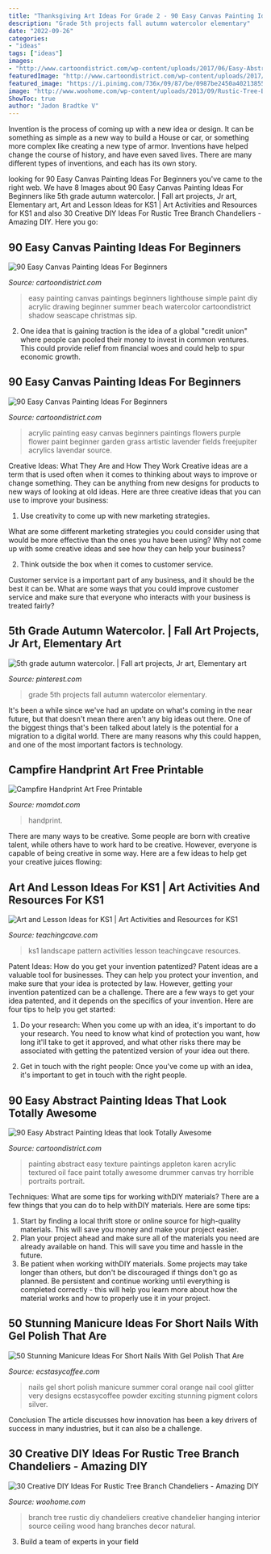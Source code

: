```yaml
---
title: "Thanksgiving Art Ideas For Grade 2 - 90 Easy Canvas Painting Ideas For Beginners"
description: "Grade 5th projects fall autumn watercolor elementary"
date: "2022-09-26"
categories:
- "ideas"
tags: ["ideas"]
images:
- "http://www.cartoondistrict.com/wp-content/uploads/2017/06/Easy-Abstract-Painting-Ideas00016-1.jpg"
featuredImage: "http://www.cartoondistrict.com/wp-content/uploads/2017/06/Easy-Canvas-Painting-Ideas-For-Beginners19-1.jpg"
featured_image: "https://i.pinimg.com/736x/09/87/be/0987be2450a40213855cc406adfe7754--parent-gifts-th-grades.jpg"
image: "http://www.woohome.com/wp-content/uploads/2013/09/Rustic-Tree-Branch-Chandeliers-3-2.jpg"
ShowToc: true
author: "Jadon Bradtke V"
---
```



Invention is the process of coming up with a new idea or design. It can be something as simple as a new way to build a House or car, or something more complex like creating a new type of armor. Inventions have helped change the course of history, and have even saved lives. There are many different types of inventions, and each has its own story.

	

		
looking for 90 Easy Canvas Painting Ideas For Beginners you've came to the right web. We have 8 Images about 90 Easy Canvas Painting Ideas For Beginners like 5th grade autumn watercolor. | Fall art projects, Jr art, Elementary art, Art and Lesson Ideas for KS1 | Art Activities and Resources for KS1 and also 30 Creative DIY Ideas For Rustic Tree Branch Chandeliers - Amazing DIY. Here you go:
		
    
## 90 Easy Canvas Painting Ideas For Beginners

<img loading=lazy src="http://www.cartoondistrict.com/wp-content/uploads/2017/06/Easy-Canvas-Painting-Ideas-For-Beginners0141.jpg" onerror="this.onerror=null;this.src='https://tse1.mm.bing.net/th?id=OIP.5KI5GjTlyonf0xcpFxHE0QHaJZ&amp;pid=15.1';" alt="90 Easy Canvas Painting Ideas For Beginners">

_Source: cartoondistrict.com_

>easy painting canvas paintings beginners lighthouse simple paint diy acrylic drawing beginner summer beach watercolor cartoondistrict shadow seascape christmas sip. 

	

2. One idea that is gaining traction is the idea of a global "credit union" where people can pooled their money to invest in common ventures. This could provide relief from financial woes and could help to spur economic growth.

    
## 90 Easy Canvas Painting Ideas For Beginners

<img loading=lazy src="http://www.cartoondistrict.com/wp-content/uploads/2017/06/Easy-Canvas-Painting-Ideas-For-Beginners19-1.jpg" onerror="this.onerror=null;this.src='https://tse3.mm.bing.net/th?id=OIP.8QDHJrwwvueH_8Hp0fod5gHaIb&amp;pid=15.1';" alt="90 Easy Canvas Painting Ideas For Beginners">

_Source: cartoondistrict.com_

>acrylic painting easy canvas beginners paintings flowers purple flower paint beginner garden grass artistic lavender fields freejupiter acrylics lavendar source. 

	

Creative Ideas: What They Are and How They Work
Creative ideas are a term that is used often when it comes to thinking about ways to improve or change something. They can be anything from new designs for products to new ways of looking at old ideas. Here are three creative ideas that you can use to improve your business:
1) Use creativity to come up with new marketing strategies.

What are some different marketing strategies you could consider using that would be more effective than the ones you have been using? Why not come up with some creative ideas and see how they can help your business?

2) Think outside the box when it comes to customer service.

Customer service is a important part of any business, and it should be the best it can be. What are some ways that you could improve customer service and make sure that everyone who interacts with your business is treated fairly?

    
## 5th Grade Autumn Watercolor. | Fall Art Projects, Jr Art, Elementary Art

<img loading=lazy src="https://i.pinimg.com/736x/09/87/be/0987be2450a40213855cc406adfe7754--parent-gifts-th-grades.jpg" onerror="this.onerror=null;this.src='https://tse3.mm.bing.net/th?id=OIP.DVvpJE65g4xQh_nu0qN5bAHaLH&amp;pid=15.1';" alt="5th grade autumn watercolor. | Fall art projects, Jr art, Elementary art">

_Source: pinterest.com_

>grade 5th projects fall autumn watercolor elementary. 

	

It's been a while since we've had an update on what's coming in the near future, but that doesn't mean there aren't any big ideas out there. One of the biggest things that's been talked about lately is the potential for a migration to a digital world. There are many reasons why this could happen, and one of the most important factors is technology.

    
## Campfire Handprint Art Free Printable

<img loading=lazy src="https://www.momdot.com/wp-content/uploads/2015/06/campfire-handprint-art-idea.jpg" onerror="this.onerror=null;this.src='https://tse2.mm.bing.net/th?id=OIP.bj7togUdO98koYB9OF3-1AHaLH&amp;pid=15.1';" alt="Campfire Handprint Art Free Printable">

_Source: momdot.com_

>handprint. 

	

There are many ways to be creative. Some people are born with creative talent, while others have to work hard to be creative. However, everyone is capable of being creative in some way. Here are a few ideas to help get your creative juices flowing:

    
## Art And Lesson Ideas For KS1 | Art Activities And Resources For KS1

<img loading=lazy src="https://www.teachingcave.com/wp-content/uploads/2013/11/Art-landscape.jpg" onerror="this.onerror=null;this.src='https://tse3.mm.bing.net/th?id=OIP.7Ov8nWH42tUznv_AKFQeEgAAAA&amp;pid=15.1';" alt="Art and Lesson Ideas for KS1 | Art Activities and Resources for KS1">

_Source: teachingcave.com_

>ks1 landscape pattern activities lesson teachingcave resources. 

	

Patent Ideas: How do you get your invention patentized?
Patent ideas are a valuable tool for businesses. They can help you protect your invention, and make sure that your idea is protected by law. However, getting your invention patentized can be a challenge. There are a few ways to get your idea patented, and it depends on the specifics of your invention. Here are four tips to help you get started: 
1. Do your research: When you come up with an idea, it's important to do your research. You need to know what kind of protection you want, how long it'll take to get it approved, and what other risks there may be associated with getting the patentized version of your idea out there. 

2. Get in touch with the right people: Once you've come up with an idea, it's important to get in touch with the right people.

    
## 90 Easy Abstract Painting Ideas That Look Totally Awesome

<img loading=lazy src="http://www.cartoondistrict.com/wp-content/uploads/2017/06/Easy-Abstract-Painting-Ideas00016-1.jpg" onerror="this.onerror=null;this.src='https://tse4.mm.bing.net/th?id=OIP.NYKFP_wjiqR7Me6FlNVIBgHaJ4&amp;pid=15.1';" alt="90 Easy Abstract Painting Ideas that look Totally Awesome">

_Source: cartoondistrict.com_

>painting abstract easy texture paintings appleton karen acrylic textured oil face paint totally awesome drummer canvas try horrible portraits portrait. 

	

Techniques: What are some tips for working withDIY materials?
There are a few things that you can do to help withDIY materials. Here are some tips: 
1. Start by finding a local thrift store or online source for high-quality materials. This will save you money and make your project easier. 
2. Plan your project ahead and make sure all of the materials you need are already available on hand. This will save you time and hassle in the future. 
3. Be patient when working withDIY materials. Some projects may take longer than others, but don't be discouraged if things don't go as planned. Be persistent and continue working until everything is completed correctly - this will help you learn more about how the material works and how to properly use it in your project.

    
## 50 Stunning Manicure Ideas For Short Nails With Gel Polish That Are

<img loading=lazy src="https://i0.wp.com/www.ecstasycoffee.com/wp-content/uploads/2016/09/Very-cool-orange-coral-summer-nails.jpg?resize=564%2C759" onerror="this.onerror=null;this.src='https://tse4.mm.bing.net/th?id=OIP.d6gN0s87RznVvJ11IvKwwAHaJ9&amp;pid=15.1';" alt="50 Stunning Manicure Ideas For Short Nails With Gel Polish That Are">

_Source: ecstasycoffee.com_

>nails gel short polish manicure summer coral orange nail cool glitter very designs ecstasycoffee powder exciting stunning pigment colors silver. 

	

Conclusion
The article discusses how innovation has been a key drivers of success in many industries, but it can also be a challenge.

    
## 30 Creative DIY Ideas For Rustic Tree Branch Chandeliers - Amazing DIY

<img loading=lazy src="http://www.woohome.com/wp-content/uploads/2013/09/Rustic-Tree-Branch-Chandeliers-3-2.jpg" onerror="this.onerror=null;this.src='https://tse1.mm.bing.net/th?id=OIP.YhRHX0n8tnZ1iEUkh_LNcAHaLG&amp;pid=15.1';" alt="30 Creative DIY Ideas For Rustic Tree Branch Chandeliers - Amazing DIY">

_Source: woohome.com_

>branch tree rustic diy chandeliers creative chandelier hanging interior source ceiling wood hang branches decor natural. 

	

3. Build a team of experts in your field 


